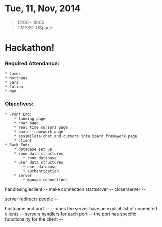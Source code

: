 # Tue, 11, Nov, 2014  
> 12:00 - 19:00  
> CMPSCI USpace  

# Hackathon!  

### Required Attendance:  
	* James  
	* Matthaus  
	* Sara  
	* Julian 
	* Nam  
	
### Objectives:  
	* Front End:  
		* landing page  
		* chat page  
		* real time cursors page  
		* board framework page  
		* assimilate chat and cursors into board framework page  
		* client  
	* Back End:  
		* database set up  
		* room data structures  
			* room database  
		* user data structures  
			* user database  
			* authentication  
		* server  
			* manage connections  

handlesingleclient -- make connection
startserver -- 
closerserver -- 

server redirects people -- 


hostname and port -- 
	-- does the server have an explicit list of connected clients
	-- servers handlers for each port
	-- the port has specific functionality for the client
	-- 